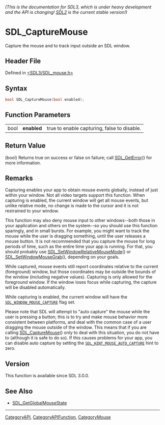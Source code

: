 ###### (This is the documentation for SDL3, which is under heavy development and the API is changing! [SDL2](https://wiki.libsdl.org/SDL2/) is the current stable version!)
# SDL_CaptureMouse

Capture the mouse and to track input outside an SDL window.

## Header File

Defined in [<SDL3/SDL_mouse.h>](https://github.com/libsdl-org/SDL/blob/main/include/SDL3/SDL_mouse.h)

## Syntax

```c
bool SDL_CaptureMouse(bool enabled);
```

## Function Parameters

|      |             |                                             |
| ---- | ----------- | ------------------------------------------- |
| bool | **enabled** | true to enable capturing, false to disable. |

## Return Value

(bool) Returns true on success or false on failure; call
[SDL_GetError](SDL_GetError)() for more information.

## Remarks

Capturing enables your app to obtain mouse events globally, instead of just
within your window. Not all video targets support this function. When
capturing is enabled, the current window will get all mouse events, but
unlike relative mode, no change is made to the cursor and it is not
restrained to your window.

This function may also deny mouse input to other windows--both those in
your application and others on the system--so you should use this function
sparingly, and in small bursts. For example, you might want to track the
mouse while the user is dragging something, until the user releases a mouse
button. It is not recommended that you capture the mouse for long periods
of time, such as the entire time your app is running. For that, you should
probably use
[SDL_SetWindowRelativeMouseMode](SDL_SetWindowRelativeMouseMode)() or
[SDL_SetWindowMouseGrab](SDL_SetWindowMouseGrab)(), depending on your
goals.

While captured, mouse events still report coordinates relative to the
current (foreground) window, but those coordinates may be outside the
bounds of the window (including negative values). Capturing is only allowed
for the foreground window. If the window loses focus while capturing, the
capture will be disabled automatically.

While capturing is enabled, the current window will have the
[`SDL_WINDOW_MOUSE_CAPTURE`](SDL_WINDOW_MOUSE_CAPTURE) flag set.

Please note that SDL will attempt to "auto capture" the mouse while the
user is pressing a button; this is to try and make mouse behavior more
consistent between platforms, and deal with the common case of a user
dragging the mouse outside of the window. This means that if you are
calling [SDL_CaptureMouse](SDL_CaptureMouse)() only to deal with this
situation, you do not have to (although it is safe to do so). If this
causes problems for your app, you can disable auto capture by setting the
[`SDL_HINT_MOUSE_AUTO_CAPTURE`](SDL_HINT_MOUSE_AUTO_CAPTURE) hint to zero.

## Version

This function is available since SDL 3.0.0.

## See Also

- [SDL_GetGlobalMouseState](SDL_GetGlobalMouseState)

----
[CategoryAPI](CategoryAPI), [CategoryAPIFunction](CategoryAPIFunction), [CategoryMouse](CategoryMouse)

